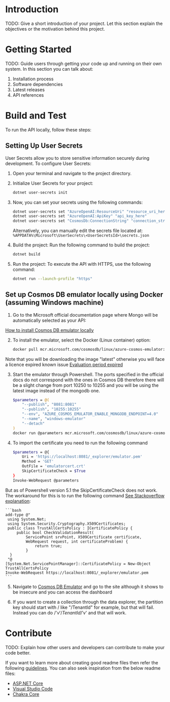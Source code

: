 # Introduction 
TODO: Give a short introduction of your project. Let this section explain the objectives or the motivation behind this project. 

# Getting Started
TODO: Guide users through getting your code up and running on their own system. In this section you can talk about:
1.	Installation process
2.	Software dependencies
3.	Latest releases
4.	API references

# Build and Test

To run the API locally, follow these steps:

## Setting Up User Secrets

User Secrets allow you to store sensitive information securely during development. To configure User Secrets:

1. Open your terminal and navigate to the project directory.

2. Initialize User Secrets for your project:

    ```bash
    dotnet user-secrets init
    ```

3. Now, you can set your secrets using the following commands:

    ```bash
    dotnet user-secrets set "AzureOpenAI:ResourceUri" "resource_uri_here"
    dotnet user-secrets set "AzureOpenAI:ApiKey" "api_key_here"
    dotnet user-secrets set "CosmosDb:ConnectionString" "connection_string_here"
    ```

    Alternatively, you can manually edit the secrets file located at: `%APPDATA%\Microsoft\UserSecrets\<UserSecretsId>\secrets.json`

4. Build the project: Run the following command to build the project:

    ```bash
    dotnet build
    ```

5. Run the project: To execute the API with HTTPS, use the following command:
    
    ```bash
    dotnet run --launch-profile "https"
    ```

## Set up Cosmos DB emulator locally using Docker (assuming Windows machine)

1. Go to the Microsoft official documentation page where Mongo will be automatically selected as your API:

[How to install Cosmos DB emulator locally](https://learn.microsoft.com/en-us/azure/cosmos-db/how-to-develop-emulator?tabs=windows%2Ccsharp&pivots=api-mongodb)

2. To install the emulator, select the Docker (Linux container) option:

    ```bash
    docker pull mcr.microsoft.com/cosmosdb/linux/azure-cosmos-emulator:latest
    ```

Note that you will be downloading the image "latest" otherwise you will face a licence expired known issue [Evaluation period expired](https://stackoverflow.com/questions/74440386/azure-cosmos-db-emulator-linux-image-does-not-start-error-the-evaluation-perio)

3. Start the emulator through Powershell. The ports specified in the official docs do not correspond with the ones in Cosmos DB therefore there will be a slight change from port 10250 to 10255 and you will be using the latest image instead of the mongodb one.

    ```bash
    $parameters = @(
        "--publish", "8081:8081"
        "--publish", "10255:10255"
        "--env", "AZURE_COSMOS_EMULATOR_ENABLE_MONGODB_ENDPOINT=4.0"
        "--name", "windows-emulator"
        "--detach"
    )
    docker run @parameters mcr.microsoft.com/cosmosdb/linux/azure-cosmos-emulator:latest
    ```
4. To import the certificate you need to run the following command

    ```bash
    $parameters = @{
        Uri = 'https://localhost:8081/_explorer/emulator.pem'
        Method = 'GET'
        OutFile = 'emulatorcert.crt'
        SkipCertificateCheck = $True
    }
    Invoke-WebRequest @parameters

But as of Powershell version 5.1 the SkipCertificateCheck does not work. The workaround for this is to run the following command [See Stackoverflow explanation](https://stackoverflow.com/a/59924223/5293466):

    ```bash
    add-type @"
     using System.Net;
     using System.Security.Cryptography.X509Certificates;
     public class TrustAllCertsPolicy : ICertificatePolicy {
         public bool CheckValidationResult(
             ServicePoint srvPoint, X509Certificate certificate,
             WebRequest request, int certificateProblem) {
                 return true;
             }
      }
     "@
    [System.Net.ServicePointManager]::CertificatePolicy = New-Object TrustAllCertsPolicy
    Invoke-WebRequest https://localhost:8081/_explorer/emulator.pem
    ```

5. Navigate to [Cosmos DB Emulator](https://localhost:8081/_explorer/index.html) and go to the site although it shows to be insecure and you can access the dashboard

6. If you want to create a collection through the data explorer, the partition key should start with / like "/TenantId" for example, but that will fail. Instead you can do /'$v'/TenantId/'$v' and that will work.

# Contribute
TODO: Explain how other users and developers can contribute to make your code better. 

If you want to learn more about creating good readme files then refer the following [guidelines](https://docs.microsoft.com/en-us/azure/devops/repos/git/create-a-readme?view=azure-devops). You can also seek inspiration from the below readme files:
- [ASP.NET Core](https://github.com/aspnet/Home)
- [Visual Studio Code](https://github.com/Microsoft/vscode)
- [Chakra Core](https://github.com/Microsoft/ChakraCore)